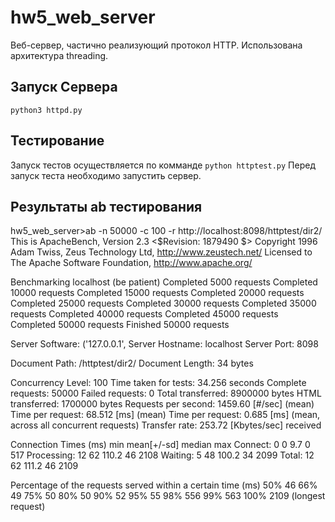 # hw5_web_server

Веб-сервер, частично реализующий протокол HTTP. Использована архитектура threading.


## Запуск Сервера

`python3 httpd.py`


## Тестирование
Запуск тестов осуществляется по комманде `python httptest.py`
Перед запуск теста необходимо запустить сервер.


## Результаты ab тестирования
hw5_web_server>ab -n 50000 -c 100 -r http://localhost:8098/httptest/dir2/
This is ApacheBench, Version 2.3 <$Revision: 1879490 $>
Copyright 1996 Adam Twiss, Zeus Technology Ltd, http://www.zeustech.net/
Licensed to The Apache Software Foundation, http://www.apache.org/

Benchmarking localhost (be patient)
Completed 5000 requests
Completed 10000 requests
Completed 15000 requests
Completed 20000 requests
Completed 25000 requests
Completed 30000 requests
Completed 35000 requests
Completed 40000 requests
Completed 45000 requests
Completed 50000 requests
Finished 50000 requests


Server Software:        ('127.0.0.1',
Server Hostname:        localhost
Server Port:            8098

Document Path:          /httptest/dir2/
Document Length:        34 bytes

Concurrency Level:      100
Time taken for tests:   34.256 seconds
Complete requests:      50000
Failed requests:        0
Total transferred:      8900000 bytes
HTML transferred:       1700000 bytes
Requests per second:    1459.60 [#/sec] (mean)
Time per request:       68.512 [ms] (mean)
Time per request:       0.685 [ms] (mean, across all concurrent requests)
Transfer rate:          253.72 [Kbytes/sec] received

Connection Times (ms)
              min  mean[+/-sd] median   max
Connect:        0    0   9.7      0     517
Processing:    12   62 110.2     46    2108
Waiting:        5   48 100.2     34    2099
Total:         12   62 111.2     46    2109

Percentage of the requests served within a certain time (ms)
  50%     46
  66%     49
  75%     50
  80%     50
  90%     52
  95%     55
  98%    556
  99%    563
 100%   2109 (longest request)
